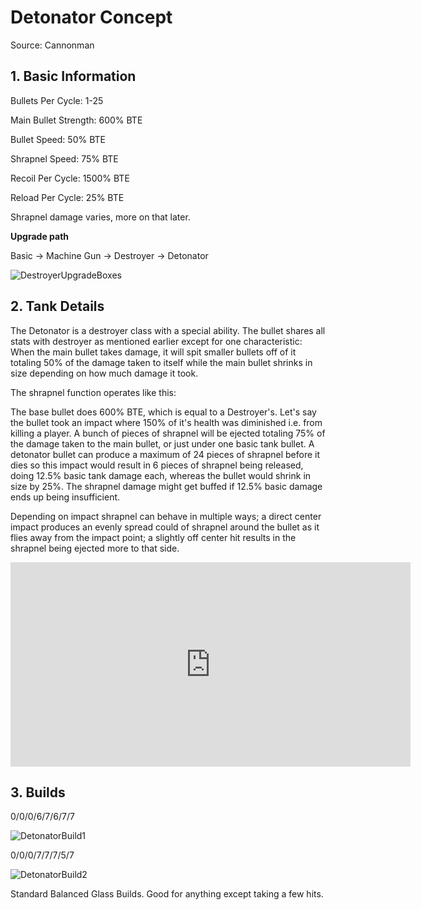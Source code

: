 # Detonator Concept

Source: Cannonman



## 1. Basic Information

Bullets Per Cycle: 1-25

Main Bullet Strength: 600% BTE

Bullet Speed: 50% BTE

Shrapnel Speed: 75% BTE



Recoil Per Cycle: 1500% BTE

Reload Per Cycle: 25% BTE



Shrapnel damage varies, more on that later.



**Upgrade path**

Basic → Machine Gun → Destroyer → Detonator

![DestroyerUpgradeBoxes](http://i.imgur.com/nlx4I8l.png)



## 2. Tank Details

The Detonator is a destroyer class with a special ability. The bullet shares all stats with destroyer as mentioned earlier except for one characteristic: When the main bullet takes damage, it will spit smaller bullets off of it totaling 50% of the damage taken to itself while the main bullet shrinks in size depending on how much damage it took.

The shrapnel function operates like this:



The base bullet does 600% BTE, which is equal to a Destroyer's. Let's say the bullet took an impact where 150% of it's health was diminished i.e. from killing a player. A bunch of pieces of shrapnel will be ejected totaling 75% of the damage taken to the main bullet, or just under one basic tank bullet. A detonator bullet can produce a maximum of 24 pieces of shrapnel before it dies so this impact would result in 6 pieces of shrapnel being released, doing 12.5% basic tank damage each, whereas the bullet would shrink in size by 25%. The shrapnel damage might get buffed if 12.5% basic damage ends up being insufficient.



Depending on impact shrapnel can behave in multiple ways; a direct center impact produces an evenly spread could of shrapnel around the bullet as it flies away from the impact point; a slightly off center hit results in the shrapnel being ejected more to that side.



<iframe src='https://gfycat.com/ifr/AccomplishedSimilarBaldeagle' frameborder='0' scrolling='no' allowfullscreen width='640' height='327'></iframe>



## 3. Builds

0/0/0/6/7/6/7/7

![DetonatorBuild1](http://i.imgur.com/JRtuAJe.png)

0/0/0/7/7/7/5/7

![DetonatorBuild2](http://i.imgur.com/cvrgBDX.png)

Standard Balanced Glass Builds. Good for anything except taking a few hits.

